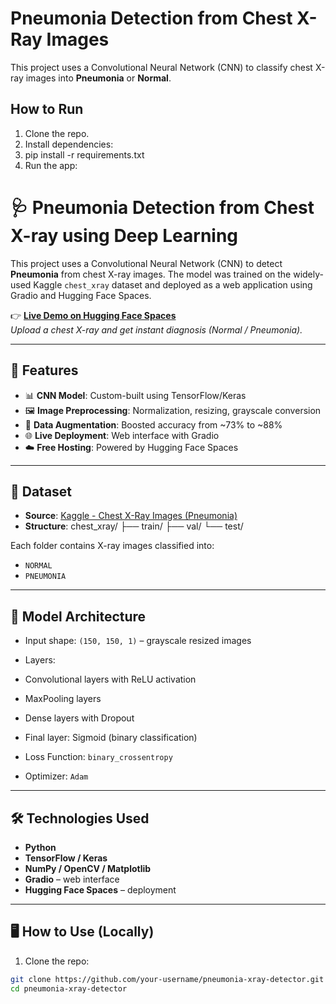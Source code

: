 # Pneumonia Detection from Chest X-Ray Images

This project uses a Convolutional Neural Network (CNN) to classify chest X-ray images into **Pneumonia** or **Normal**.

## How to Run

1. Clone the repo.
2. Install dependencies:
3. pip install -r requirements.txt
4. Run the app:

# 🩺 Pneumonia Detection from Chest X-ray using Deep Learning

This project uses a Convolutional Neural Network (CNN) to detect **Pneumonia** from chest X-ray images. The model was trained on the widely-used Kaggle `chest_xray` dataset and deployed as a web application using Gradio and Hugging Face Spaces.

👉 **[Live Demo on Hugging Face Spaces](https://huggingface.co/spaces/your-username/your-space-name)**  
*Upload a chest X-ray and get instant diagnosis (Normal / Pneumonia).*

---

## 🚀 Features

- 📊 **CNN Model**: Custom-built using TensorFlow/Keras
- 🖼️ **Image Preprocessing**: Normalization, resizing, grayscale conversion
- 🧪 **Data Augmentation**: Boosted accuracy from ~73% to ~88%
- 🌐 **Live Deployment**: Web interface with Gradio
- ☁️ **Free Hosting**: Powered by Hugging Face Spaces

---

## 📁 Dataset

- **Source**: [Kaggle - Chest X-Ray Images (Pneumonia)](https://www.kaggle.com/datasets/paultimothymooney/chest-xray-pneumonia)
- **Structure**:
chest_xray/
├── train/
├── val/
└── test/


Each folder contains X-ray images classified into:
- `NORMAL`
- `PNEUMONIA`

---

## 🧠 Model Architecture

- Input shape: `(150, 150, 1)` – grayscale resized images
- Layers:
- Convolutional layers with ReLU activation
- MaxPooling layers
- Dense layers with Dropout
- Final layer: Sigmoid (binary classification)

- Loss Function: `binary_crossentropy`
- Optimizer: `Adam`

---

## 🛠️ Technologies Used

- **Python**
- **TensorFlow / Keras**
- **NumPy / OpenCV / Matplotlib**
- **Gradio** – web interface
- **Hugging Face Spaces** – deployment

---

## 🖥️ How to Use (Locally)

1. Clone the repo:
 ```bash
 git clone https://github.com/your-username/pneumonia-xray-detector.git
 cd pneumonia-xray-detector
